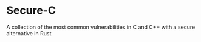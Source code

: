 # Secure-C
A collection of the most common vulnerabilities in C and C++ with a secure alternative in Rust
